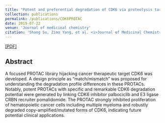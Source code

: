 ```yaml
---
title: "Potent and preferential degradation of CDK6 via proteolysis targeting chimera degraders"
collection: publications
permalink: /publications/CDK6PROTAC
date: 2019-07-22
venue: 'Journal of medicinal chemistry'
citation: 'Shang Su, Zimo Yang, et al. <i>Journal of Medicinal Chemistry 2019</i>'
---
```


[[PDF]](https://pubs.acs.org/doi/pdf/10.1021/acs.jmedchem.9b00871)

## Abstract
A focused PROTAC library hijacking cancer therapeutic target CDK6 was developed. A design principle as “match/mismatch” was proposed for understanding the degradation profile differences in these PROTACs. Notably, potent PROTACs with specific and remarkable CDK6 degradation potential were generated by linking CDK6 inhibitor palbociclib and E3 ligase CRBN recruiter pomalidomide. The PROTAC strongly inhibited proliferation of hematopoietic cancer cells including multiple myeloma and robustly degraded copy-amplified/mutated forms of CDK6, indicating future potential clinical applications.
